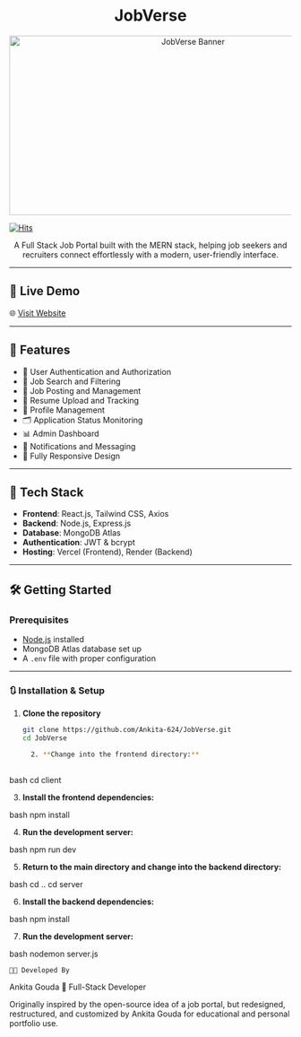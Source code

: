 <h1 align="center" id="title">JobVerse</h1>

<p align="center">
  <img src="https://socialify.git.ci/Ankita-624/JobVerse/image?forks=1&issues=1&language=1&name=1&owner=1&pulls=1&stargazers=1&theme=Dark" alt="JobVerse Banner" width="640" height="320" />
</p>

[![Hits](https://hits.sh/github.com/Ankita-624/JobVerse.svg?color=116acc)](https://hits.sh/github.com/Ankita-624/JobVerse/)

<p align="center" id="description">A Full Stack Job Portal built with the MERN stack, helping job seekers and recruiters connect effortlessly with a modern, user-friendly interface.</p>

---

## 🚀 Live Demo

🌐 [Visit Website](https://jobverse.vercel.app/)

---

## 🧐 Features

- 🔐 User Authentication and Authorization
- 🔎 Job Search and Filtering
- 💼 Job Posting and Management
- 📄 Resume Upload and Tracking
- 🧾 Profile Management
- 🗂 Application Status Monitoring
- 📊 Admin Dashboard
- 🔔 Notifications and Messaging
- 📱 Fully Responsive Design

---

## 🔧 Tech Stack

- **Frontend**: React.js, Tailwind CSS, Axios
- **Backend**: Node.js, Express.js
- **Database**: MongoDB Atlas
- **Authentication**: JWT & bcrypt
- **Hosting**: Vercel (Frontend), Render (Backend)

---

## 🛠️ Getting Started

### Prerequisites

- [Node.js](https://nodejs.org) installed
- MongoDB Atlas database set up
- A `.env` file with proper configuration

---

### 🔃 Installation & Setup

1. **Clone the repository**
   ```bash
   git clone https://github.com/Ankita-624/JobVerse.git
   cd JobVerse

     2. **Change into the frontend directory:**
    
bash
    cd client


3. **Install the frontend dependencies:**
    
bash
    npm install


4. **Run the development server:**
    
bash
    npm run dev


5. **Return to the main directory and change into the backend directory:**
    
bash
    cd ..
    cd server


6. **Install the backend dependencies:**
    
bash
    npm install


7. **Run the development server:**
    
bash
    nodemon server.js

    👩‍💻 Developed By
Ankita Gouda
💼 Full-Stack Developer

Originally inspired by the open-source idea of a job portal, but redesigned, restructured, and customized by Ankita Gouda for educational and personal portfolio use.

